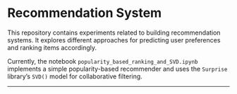 # Recommendation System

This repository contains experiments related to building recommendation systems. It explores different approaches for predicting user preferences and ranking items accordingly.

Currently, the notebook `popularity_based_ranking_and_SVD.ipynb` implements a simple popularity-based recommender and uses the `Surprise` library’s `SVD()` model for collaborative filtering.


---
